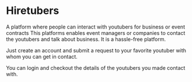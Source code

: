 # Hiretubers
A platform where people can interact with youtubers for business or event contracts
This platforms enables event managers or companies to contact the youtubers and talk about business.
It is a hassle-free platform.

Just create an account and submit a request to your favorite youtuber with whom you can get in contact.

You can login and checkout the details of the youtubers you made contact with.
